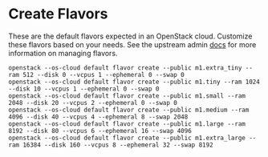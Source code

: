 # Create Flavors

These are the default flavors expected in an OpenStack cloud. Customize these flavors based on your needs. See the upstream admin [docs](https://docs.openstack.org/nova/latest/admin/flavors.html) for more information on managing flavors.

``` shell
openstack --os-cloud default flavor create --public m1.extra_tiny --ram 512 --disk 0 --vcpus 1 --ephemeral 0 --swap 0
openstack --os-cloud default flavor create --public m1.tiny --ram 1024 --disk 10 --vcpus 1 --ephemeral 0 --swap 0
openstack --os-cloud default flavor create --public m1.small --ram 2048 --disk 20 --vcpus 2 --ephemeral 0 --swap 0
openstack --os-cloud default flavor create --public m1.medium --ram 4096 --disk 40 --vcpus 4 --ephemeral 8 --swap 2048
openstack --os-cloud default flavor create --public m1.large --ram 8192 --disk 80 --vcpus 6 --ephemeral 16 --swap 4096
openstack --os-cloud default flavor create --public m1.extra_large --ram 16384 --disk 160 --vcpus 8 --ephemeral 32 --swap 8192
```
